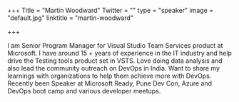 +++
Title = "Martin Woodward"
Twitter = ""
type = "speaker"
image = "default.jpg"
linktitle = "martin-woodward"

+++

I am Senior Program Manager for Visual Studio Team Services product at Microsoft. I have around 15 + years of experience in the IT industry and help drive the Testing tools product set in VSTS. Love doing data analysis and also lead the community outreach on DevOps in India. Want to share my learnings with organizations to help them achieve more with DevOps. Recently been Speaker at Microsoft Ready, Pune Dev Con, Azure and DevOps boot camp and various developer meetups.
